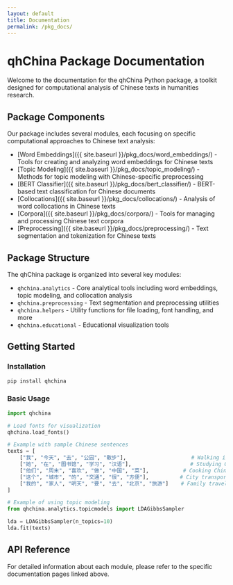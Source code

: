 ```yaml
---
layout: default
title: Documentation
permalink: /pkg_docs/
---
```


# qhChina Package Documentation

Welcome to the documentation for the qhChina Python package, a toolkit designed for computational analysis of Chinese texts in humanities research.

## Package Components

Our package includes several modules, each focusing on specific computational approaches to Chinese text analysis:

- [Word Embeddings]({{ site.baseurl }}/pkg_docs/word_embeddings/) - Tools for creating and analyzing word embeddings for Chinese texts
- [Topic Modeling]({{ site.baseurl }}/pkg_docs/topic_modeling/) - Methods for topic modeling with Chinese-specific preprocessing
- [BERT Classifier]({{ site.baseurl }}/pkg_docs/bert_classifier/) - BERT-based text classification for Chinese documents
- [Collocations]({{ site.baseurl }}/pkg_docs/collocations/) - Analysis of word collocations in Chinese texts
- [Corpora]({{ site.baseurl }}/pkg_docs/corpora/) - Tools for managing and processing Chinese text corpora
- [Preprocessing]({{ site.baseurl }}/pkg_docs/preprocessing/) - Text segmentation and tokenization for Chinese texts

## Package Structure

The qhChina package is organized into several key modules:

- `qhchina.analytics` - Core analytical tools including word embeddings, topic modeling, and collocation analysis
- `qhchina.preprocessing` - Text segmentation and preprocessing utilities
- `qhchina.helpers` - Utility functions for file loading, font handling, and more
- `qhchina.educational` - Educational visualization tools

## Getting Started

### Installation

```python
pip install qhchina
```

### Basic Usage

```python
import qhchina

# Load fonts for visualization
qhchina.load_fonts()

# Example with sample Chinese sentences
texts = [
    ["我", "今天", "去", "公园", "散步"],                     # Walking in the park
    ["她", "在", "图书馆", "学习", "汉语"],                   # Studying Chinese at the library
    ["他们", "周末", "喜欢", "做", "中国", "菜"],           # Cooking Chinese food on weekends
    ["这个", "城市", "的", "交通", "很", "方便"],          # City transportation
    ["我的", "家人", "明天", "要", "去", "北京", "旅游"]    # Family travel to Beijing
]

# Example of using topic modeling
from qhchina.analytics.topicmodels import LDAGibbsSampler

lda = LDAGibbsSampler(n_topics=10)
lda.fit(texts)
```

## API Reference

For detailed information about each module, please refer to the specific documentation pages linked above. 